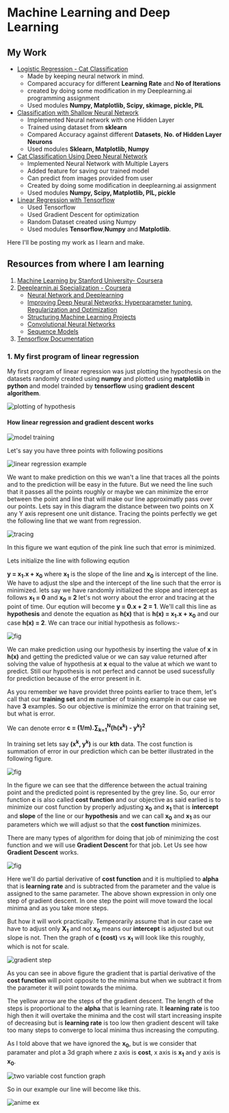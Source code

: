 # **Machine Learning and Deep Learning**
## My Work 
* [Logistic Regression - Cat Classification](https://github.com/jimmyahalpara/Machine-and-Deep-Learning/tree/master/Cat%20Classification%20with%20Logistic%20Regression)
	* Made by keeping neural network in mind.
	* Compared accuracy for different **Learning Rate** and **No of Iterations**
	* created by doing some modification in my Deeplearning.ai programming assignment
	* Used modules **Numpy, Matplotlib, Scipy, skimage, pickle, PIL**
* [Classification with Shallow Neural Network](https://github.com/jimmyahalpara/Machine-and-Deep-Learning/tree/master/Classification%20using%20Shallow%20Neural%20Network)
	* Implemented Neural network with one Hidden Layer
	* Trained using dataset from **sklearn**
	* Compared Accuracy against different **Datasets**, **No. of Hidden Layer Neurons**
	* Used modules **Sklearn, Matplotlib, Numpy**
* [Cat Classification Using Deep Neural Network](https://github.com/jimmyahalpara/Machine-and-Deep-Learning/tree/master/Cat%20Classification%20with%20Deep%20Neural%20Network)
	* Implemented Neural Network with Multiple Layers
	* Added feature for saving our trained model
	* Can predict from images provided from user
	* Created by doing some modification in deeplearning.ai assignment
	* Used modules **Numpy, Scipy, Matplotlib, PIL, pickle**
* [Linear Regression with Tensorflow](https://github.com/jimmyahalpara/Machine-and-Deep-Learning/tree/master/simple%20linear%20regression%20with%20tensorflow%20by%20me)
	* Used Tensorflow
	* Used Gradient Descent for optimization
	* Random Dataset created using Numpy
	* Used modules **Tensorflow**,**Numpy** and **Matplotlib**. 


Here I'll be posting my work as I learn and make.

## Resources from where I am learning
1. [Machine Learning by Stanford University- Coursera](https://www.coursera.org/learn/machine-learning)
2. [Deeplearnin.ai Specialization - Coursera](https://www.coursera.org/specializations/deep-learning)
	* [Neural Network and Deeplearning](https://www.coursera.org/learn/neural-networks-deep-learning?specialization=deep-learning)
	* [Improving Deep Neural Networks: Hyperparameter tuning, Regularization and Optimization](https://www.coursera.org/learn/deep-neural-network?specialization=deep-learning)
	* [Structuring Machine Learning Projects](https://www.coursera.org/learn/machine-learning-projects?specialization=deep-learning)
	* [Convolutional Neural Networks](https://www.coursera.org/learn/convolutional-neural-networks?specialization=deep-learning)
	* [Sequence Models](https://www.coursera.org/learn/nlp-sequence-models)
3. [Tensorflow Documentation](https://www.tensorflow.org/learn)
### 1.  My first program of linear regression 

My first program of linear regression was just plotting the hypothesis on the datasets randomly created using **numpy** and plotted using **matplotlib** in **python** and model trainded by **tensorflow** using **gradient descent algorithem**.

![plotting of hypothesis](https://github.com/jimmyahalpara/Tensorflow-Projects/blob/master/simple%20linear%20regression%20with%20tensorflow%20by%20me/Capture.PNG)

#### How linear regression and gradient descent works

![model training](https://github.com/jimmyahalpara/Tensorflow-Projects/blob/master/simple%20linear%20regression%20with%20tensorflow%20by%20me/Webp.net-gifmaker.gif)

Let's say you have three points with following positions

![linear regression example](https://github.com/jimmyahalpara/Tensorflow-Projects/blob/master/Guide%20materials/linear%20regression%201.png)

We want to make prediction on this we wan't a line that traces all the points and to the prediction will be easy in the future.
But we need the line such that it passes all the points roughly or maybe we can minimize the error between the point and line that will make our line approximatly pass over our points.
Lets say in this diagram the distance between two points on X any Y axis represent one unit distance.
Tracing the points perfectly we get the following line that we want from regression.

![tracing](https://github.com/jimmyahalpara/Tensorflow-Projects/blob/master/Guide%20materials/linear%20regression%202.png)

In this figure we want eqution of the pink line such that error is minimized.

Lets initialize the line with following eqution

**y = x<sub>1</sub>.x + x<sub>0</sub>** where **x<sub>1</sub>** is the slope of the line and **x<sub>0</sub>** is intercept of the line.
We have to adjust the slpe and the intercept of the line such that the error is minimized.
lets say we have randomly initialized the slope and intercept as follows **x<sub>1</sub> = 0** and **x<sub>0</sub> = 2** let's not worry about the error and tracing at the point of time. Our eqution will become **y = 0.x + 2 = 1**.
We'll call this line as **hypothesis** and denote the equation as **h(x)** that is **h(x) = x<sub>1</sub>.x + x<sub>0</sub>** and our case **h(x) = 2**.
We can trace our initial hypothesis as follows:-

![fig](https://github.com/jimmyahalpara/Tensorflow-Projects/blob/master/Guide%20materials/linear%20regression%203.png)

We can make prediction using our hypothesis by inserting the value of **x** in **h(x)** and getting the predicted value or we can say value returned after solving the value of hypothesis at **x** equal to the value at which we want to predict.
Still our hypothesis is not perfect and cannot be used sucessfully for prediction because of the error present in it.

As you remember we have providet three points earlier to trace them, let's call that our **training set** and **m** number of training example in our case we have **3** examples. So our objective is minimize the error on that training set, but what is error.

We can denote error **c = (1/m).∑<sub>k=1</sub><sup>N</sup>(h(x<sup>k</sup>) - y<sup>k</sup>)<sup>2</sup>**

In training set lets say **(x<sup>k</sup>, y<sup>k</sup>)** is our **kth** data. The cost function is summation of error in our prediction which can be better illustrated in the following figure.

![fig](https://github.com/jimmyahalpara/Tensorflow-Projects/blob/master/Guide%20materials/linear%20regression%204.png)

In the figure we can see that the difference between the actual training point and the predicted point is represented by the grey line.
So, our error function **c** is also called **cost function** and our objective as said earlied is to minimize our cost function by properly adjusting **x<sub>0</sub>** and **x<sub>1</sub>** that is **intercept** and **slope** of the line or our **hypothesis** and we can call **x<sub>0</sub>** and **x<sub>1<sub>** as our parameters which we will adjust so that the **cost function** minimizes.

There are many types of algorithm for doing that job of minimizing the cost function and we will use **Gradient Descent** for that job.
Let Us see how **Gradient Descent** works.

![fig](https://github.com/jimmyahalpara/Tensorflow-Projects/blob/master/Guide%20materials/linear%20regression%205.png)

Here we'll do partial derivative of **cost function** and it is multiplied to **alpha** that is **learning rate** and is subtracted from the parameter and the value is assigned to the same parameter.
The above shown expression in only one step of gradient descent. In one step the point will move toward the local minima and as you take more steps. 

But how it will work practically.
Tempeorarily assume that in our case we have to adjust only **X<sub>1</sub>** and not **x<sub>0</sub>** means our **intercept** is adjusted but out slope is not. Then the graph of **c (cost)** vs **x<sub>1</sub>** will look like this roughly, which is not for scale. 

![gradient step](https://github.com/jimmyahalpara/Tensorflow-Projects/blob/master/Guide%20materials/linear%20regression%206.png)

As you can see in above figure the gradient that is partial derivative of the **cost function** will point opposite to the minima but when we subtract it from the parameter it will point towards the minima.

The yellow arrow are the steps of the gradient descent. The length of the steps is proportional to the **alpha** that is learning rate.
It **learning rate** is too high then it will overtake the minima and the cost will start increasing inspite of decreasing but is **learning rate** is too low then gradient descent will take too many steps to converge to local minima thus increasing the computing.

As I told above that we have ignored the **x<sub>0</sub>**, but is we consider that paramater and plot a 3d graph where z axis is **cost**, x axis is **x<sub>1</sub>** and y axis is **x<sub>0</sub>**.

![two variable cost function graph](https://github.com/jimmyahalpara/Tensorflow-Projects/blob/master/Guide%20materials/linear%20regression%207.png)

So in our example our line will become like this.

![anime ex](https://github.com/jimmyahalpara/Tensorflow-Projects/blob/master/Guide%20materials/linear%20regression%208.gif)



